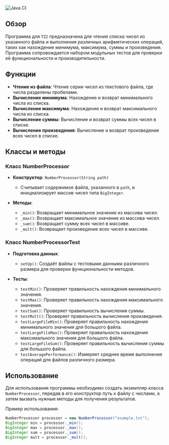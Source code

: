 ![Java CI](https://github.com/saharw/TZ2/actions/workflows/maven.yml/badge.svg)

## Обзор

Программа для `TZ2` предназначена для чтения списка чисел из указанного файла и выполнения различных арифметических операций, таких как нахождение минимума, максимума, суммы и произведения. Программа сопровождается набором модульных тестов для проверки её функциональности и производительности.

## Функции

- **Чтение из файла**: Чтение серии чисел из текстового файла, где числа разделены пробелами.
- **Вычисление минимума**: Нахождение и возврат минимального числа из списка.
- **Вычисление максимума**: Нахождение и возврат максимального числа из списка.
- **Вычисление суммы**: Вычисление и возврат суммы всех чисел в списке.
- **Вычисление произведения**: Вычисление и возврат произведения всех чисел в списке.

## Классы и методы

### Класс NumberProcessor

- **Конструктор**: `NumberProcessor(String path)`
  - Считывает содержимое файла, указанного в `path`, и инициализирует массив чисел типа `BigInteger`.

- **Методы**:
  - `_min()`: Возвращает минимальное значение из массива чисел.
  - `_max()`: Возвращает максимальное значение из массива чисел.
  - `_sum()`: Возвращает сумму всех чисел в массиве.
  - `_mult()`: Возвращает произведение всех чисел в массиве.

### Класс NumberProcessorTest

- **Подготовка данных**: 
  - `setUp()`: Создаёт файлы с тестовыми данными различного размера для проверки функциональности методов.
  
- **Тесты**:
  - `testMin()`: Проверяет правильность нахождения минимального значения.
  - `testMax()`: Проверяет правильность нахождения максимального значения.
  - `testSum()`: Проверяет правильность вычисления суммы.
  - `testMult()`: Проверяет правильность вычисления произведения.
  - `testLargeFileMin()`: Проверяет правильность нахождения минимального значения для большого файла.
  - `testLargeFileMax()`: Проверяет правильность нахождения максимального значения для большого файла.
  - `testLargeFileSum()`: Проверяет правильность вычисления суммы для большого файла.
  - `testAveragePerformance()`: Измеряет среднее время выполнения операций для файлов различного размера.

## Использование

Для использования программы необходимо создать экземпляр класса `NumberProcessor`, передав в его конструктор путь к файлу с числами, а затем вызвать нужные методы для получения результатов.

Пример использования:

```java
NumberProcessor processor = new NumberProcessor("example.txt");
BigInteger min = processor._min();
BigInteger max = processor._max();
BigInteger sum = processor._sum();
BigInteger mult = processor._mult();
